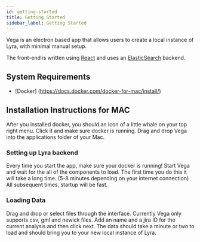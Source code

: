 ```yaml
---
id: getting-started
title: Getting Started
sidebar_label: Getting Started
---
```


Vega is an electron based app that allows users to create a local instance of Lyra, with minimal manual setup.

The front-end is written using [React](https://reactjs.org/) and uses an [ElasticSearch](https://www.elastic.co/) backend.

## System Requirements

- [Docker] (https://docs.docker.com/docker-for-mac/install/)

## Installation Instructions for MAC

After you installed docker, you should an icon of a little whale on your top right menu. Click it and make sure docker is running. Drag and drop Vega into the applications folder of your Mac.

### Setting up Lyra backend

Every time you start the app, make sure your docker is running! Start Vega and wait for the all of the components to load. The first time you do this it will take a long time. (5-8 minutes depending on your internet connection) All subsequent times, startup will be fast.

### Loading Data

Drag and drop or select files through the interface. Currently Vega only supports csv, gml and newick files.
Add an name and a jira ID for the current analysis and then click next. The data should take a minute or two to load and should bring you to your new local instance of Lyra.
